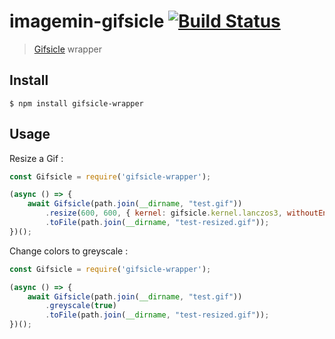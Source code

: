 # imagemin-gifsicle [![Build Status](https://travis-ci.org/imagemin/imagemin-gifsicle.svg?branch=master)](https://travis-ci.org/imagemin/imagemin-gifsicle)

> [Gifsicle](https://www.lcdf.org/gifsicle/) wrapper

## Install

```
$ npm install gifsicle-wrapper
```

## Usage

Resize a Gif :
```js
const Gifsicle = require('gifsicle-wrapper');

(async () => {
	await Gifsicle(path.join(__dirname, "test.gif"))
		.resize(600, 600, { kernel: gifsicle.kernel.lanczos3, withoutEnlargement: true })
		.toFile(path.join(__dirname, "test-resized.gif"));
})();
```

Change colors to greyscale :
```js
const Gifsicle = require('gifsicle-wrapper');

(async () => {
	await Gifsicle(path.join(__dirname, "test.gif"))
		.greyscale(true)
		.toFile(path.join(__dirname, "test-resized.gif"));
})();
```